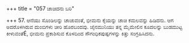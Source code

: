 +++
title = "057 ಚಾಚಿದನು ಬರಿ"

+++
57. ಆನೆಯು ಸೊಂಡಿಲನ್ನು ಚಾಚುವಂತೆ, ಭೀಮನು ಕೈಯನ್ನು ಚಾಚಿ ಕಮಲವನ್ನು ಹಿಡಿದನು. ಆಗ ಅದರೊಳಗಿರುವ ದುಂಬಿಗಳು ಚೀರಿ ಹೊರಬಂದವು. ಜೈನಮುನಿಯು ತನ್ನ ಮೈಮೇಲಿನ ಕೂದಲನ್ನು ಬುಡಮುಟ್ಟ ಕೀಳುವಂತೆÉ, ಭೀಮನು ಪ್ರಕಾಶಿಸುವ ಕೊಳದಿಂದ ಸೌಗಂಧಿಕಪುಷ್ಪಗಳನ್ನು ಕಿತ್ತು ಸಂಗ್ರಹಿಸಿದನು.